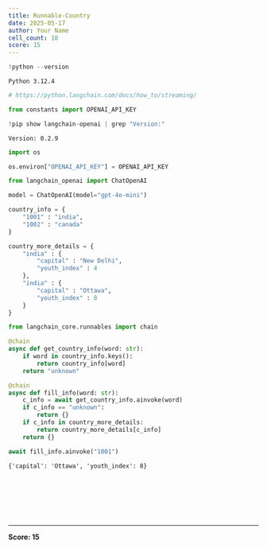 ```yaml
---
title: Runnable-Country
date: 2025-05-17
author: Your Name
cell_count: 18
score: 15
---
```


```python
!python --version
```

    Python 3.12.4



```python
# https://python.langchain.com/docs/how_to/streaming/
```


```python
from constants import OPENAI_API_KEY
```


```python
!pip show langchain-openai | grep "Version:"
```

    Version: 0.2.9



```python
import os
```


```python
os.environ["OPENAI_API_KEY"] = OPENAI_API_KEY
```


```python
from langchain_openai import ChatOpenAI

model = ChatOpenAI(model="gpt-4o-mini")
```


```python
country_info = {
    "1001" : "india",
    "1002" : "canada"
}
```


```python
country_more_details = {
    "india" : {
        "capital" : "New Delhi",
		"youth_index" : 4
    },
    "india" : {
        "capital" : "Ottawa",
		"youth_index" : 8
    }
}
```


```python
from langchain_core.runnables import chain

@chain
async def get_country_info(word: str):
    if word in country_info.keys():
        return country_info[word]
    return "unknown"

@chain
async def fill_info(word: str):
    c_info = await get_country_info.ainvoke(word)
    if c_info == "unknown":
        return {}
    if c_info in country_more_details:
        return country_more_details[c_info]
    return {}
```


```python
await fill_info.ainvoke("1001")
```




    {'capital': 'Ottawa', 'youth_index': 8}




```python

```


```python

```


```python

```


```python

```


```python

```


```python

```


```python

```


---
**Score: 15**